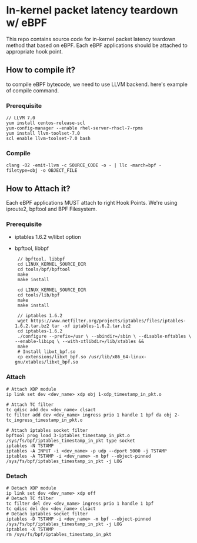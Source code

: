 # In-kernel packet latency teardown w/ eBPF
This repo contains source code for in-kernel packet latency teardown method that based on eBPF.
Each eBPF applications should be attached to appropriate hook point.

## How to compile it?
to compile eBPF bytecode, we need to use LLVM backend.
here's example of compile command.
### Prerequisite


    // LLVM 7.0
    yum install centos-release-scl
    yum-config-manager --enable rhel-server-rhscl-7-rpms
    yum install llvm-toolset-7.0
    scl enable llvm-toolset-7.0 bash
  ### Compile 
    clang -O2 -emit-llvm -c SOURCE_CODE -o - | llc -march=bpf -filetype=obj -o OBJECT_FILE

## How to Attach it?
Each eBPF applications MUST attach to right Hook Points.
We're using iproute2, bpftool and BPF Filesystem.
### Prerequisite
- iptables 1.6.2 w/libxt option
-  bpftool, libbpf

        
        // bpftool, libbpf
        cd LINUX_KERNEL_SOURCE_DIR
        cd tools/bpf/bpftool
        make
        make install
        
        cd LINUX_KERNEL_SOURCE_DIR
        cd tools/lib/bpf
        make
        make install
        
        // iptables 1.6.2
        wget https://www.netfilter.org/projects/iptables/files/iptables-1.6.2.tar.bz2 tar -xf iptables-1.6.2.tar.bz2
        cd iptables-1.6.2
        ./configure --prefix=/usr \ --sbindir=/sbin \ --disable-nftables \ --enable-libipq \ --with-xtlibdir=/lib/xtables &&  
        make
        # Install libxt_bpf.so
        cp extensions/libxt_bpf.so /usr/lib/x86_64-linux-gnu/xtables/libxt_bpf.so

### Attach
    # Attach XDP module
    ip link set dev <dev_name> xdp obj 1-xdp_timestamp_in_pkt.o
    
    # Attach TC filter
    tc qdisc add dev <dev_name> clsact
    tc filter add dev <dev_name> ingress prio 1 handle 1 bpf da obj 2-tc_ingress_timestamp_in_pkt.o
    
    # Attach iptables socket filter
    bpftool prog load 3-iptables_timestamp_in_pkt.o /sys/fs/bpf/iptables_timestamp_in_pkt type socket
    iptables -N TSTAMP
    iptables -A INPUT -i <dev_name> -p udp --dport 5000 -j TSTAMP
    iptables -A TSTAMP -i <dev_name> -m bpf --object-pinned /sys/fs/bpf/iptables_timestamp_in_pkt -j LOG

### Detach
    # Detach XDP module
    ip link set dev <dev_name> xdp off
    # Detach TC filter
    tc filter del dev <dev_name> ingress prio 1 handle 1 bpf
    tc qdisc del dev <dev_name> clsact
    # Detach iptables socket filter
    iptables -D TSTAMP -i <dev_name> -m bpf --object-pinned /sys/fs/bpf/iptables_timestamp_in_pkt -j LOG
    iptables -X TSTAMP
    rm /sys/fs/bpf/iptables_timestamp_in_pkt